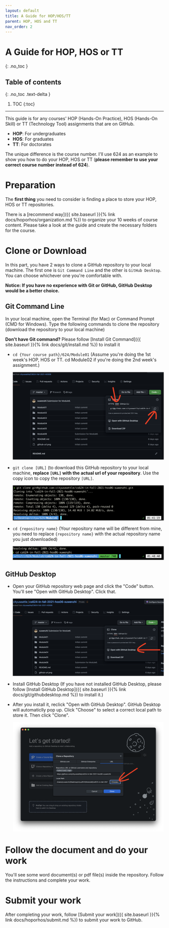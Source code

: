 ```yaml
---
layout: default
title: A Guide for HOP/HOS/TT
parent: HOP, HOS and TT
nav_order: 2
---
```


# A Guide for HOP, HOS or TT
{: .no_toc }

## Table of contents
{: .no_toc .text-delta }

1. TOC
{:toc}

---


This guide is for any courses' HOP (Hands-On Practice), HOS (Hands-On Skill) or TT (Technology Tool) assignments that are on GitHub.

* **HOP**: For undergraduates
* **HOS**: For graduates
* **TT**: For doctorates

The unique difference is the course number. I'll use 624 as an example to show you how to do your HOP, HOS or TT (**please remember to use your correct course number instead of 624**).

# Preparation

The **first thing** you need to consider is finding a place to store your HOP, HOS or TT repositories.

There is a [recommend way]({{ site.baseurl }}{% link docs/hoporhos/organization.md %}) to organize your 10 weeks of course content. Please take a look at the guide and create the necessary folders for the course.

# Clone or Download

In this part, you have 2 ways to clone a GitHub repository to your local machine. The first one is `Git Command Line` and the other is `GitHub Desktop`. You can choose whichever one you're comfortable with.

**Notice: If you have no experience with Git or GitHub, GitHub Desktop would be a better choice.**

## Git Command Line

In your local machine, open the Terminal (for Mac) or Command Prompt (CMD for Windows). Type the following commands to clone the repository (download the repository to your local machine)

**Don't have Git command?** Please follow [Install Git Command]({{ site.baseurl }}{% link docs/git/install.md %}) to install it

* `cd {Your course path}/624/Module01` (Assume you're doing the 1st week's HOP, HOS or TT. cd Module02 if you're doing the 2nd week's assignment.)

  ![HOP and HOS organized sturcture](/assets/images/hos-readme-sample.png)

* `git clone [URL]` (to download this GitHub repository to your local machine, **replace `[URL]` with the actual url of your repository**. Use the copy icon to copy the repository `[URL]`.

  ![HOP and HOS organized sturcture](/assets/images/hos-readme-clone.png)

* `cd {repository name}` (Your repository name will be different from mine, you need to replace `{repository name}` with the actual repository name you just downloaded)

  ![HOP and HOS organized sturcture](/assets/images/hos-readme-cd.png)

## GitHub Desktop

* Open your GitHub repository web page and click the "Code" button. You'll see "Open with GitHub Desktop". Click that.

  ![hos-readme-clone-desktop.png](/assets/images/hos-readme-clone-desktop.png)

* Install GitHub Desktop (If you have not installed GitHub Desktop, please follow [Install GitHub Desktop]({{ site.baseurl }}{% link docs/git/githubdesktop.md %}) to install it.)

* After you install it, reclick "Open with GitHub Desktop". GitHub Desktop will automaticlly pop up. Click "Choose" to select a correct local path to store it. Then click "Clone".

  ![GitHub-desktop-clone.png](/assets/images/github-desktop-clone.png)

# Follow the document and do your work

You'll see some word document(s) or pdf file(s) inside the repository. Follow the instructions and complete your work.


# Submit your work

After completing your work, follow [Submit your work]({{ site.baseurl }}{% link docs/hoporhos/submit.md %}) to submit your work to GitHub.
